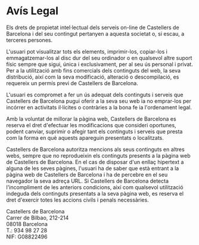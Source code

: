 # Avís Legal

Els drets de propietat intel·lectual dels serveis on-line de Castellers de Barcelona i del seu contingut pertanyen a aquesta societat o, si escau, a terceres persones.

L'usuari pot visualitzar tots els elements, imprimir-los, copiar-los i emmagatzemar-los al disc dur del seu ordinador o en qualsevol altre suport físic sempre que sigui, única i exclusivament, per al seu ús personal i privat. Per a la utilització amb fins comercials dels continguts del web, la seva distribució, així com la seva modificació, alteració o descompilació, es requereix un permís previ de Castellers de Barcelona.

L'usuari es compromet a fer un ús adequat dels continguts i serveis que Castellers de Barcelona pugui oferir a la seva seu web ia no emprar-los per incórrer en activitats il·lícites o contràries a la bona fe ia l'ordenament legal.

Amb la voluntat de millorar la pàgina web, Castellers de Barcelona es reserva el dret d'efectuar les modificacions que consideri oportunes, podent canviar, suprimir o afegir tant els continguts i serveis que presta com la forma en què aquests apareguin presentats o localitzats.

Castellers de Barcelona autoritza mencions als seus continguts en altres webs, sempre que no reprodueixin els continguts presents a la pàgina web de Castellers de Barcelona. En el cas de disposar d'un enllaç hipertext a alguna de les seves pàgines, l'usuari ha de saber que està entrant a la pàgina web de Castellers de Barcelona i ha de percebre en el seu navegador la seva adreça URL. Si Castellers de Barcelona detecta l'incompliment de les anteriors condicions, així com qualsevol utilització indeguda dels continguts presentats a la seva pàgina web, es reserva el dret d'exercir totes les accions civils i penals necessàries.

Castellers de Barcelona<br/>
Carrer de Bilbao, 212-214<br/>
08018 Barcelona<br/>
T.: 934 98 27 28<br/>
NIF: G08822496